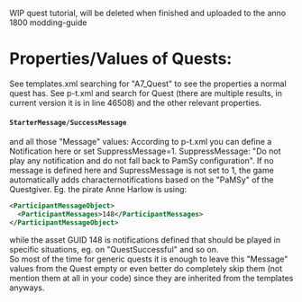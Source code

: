 WIP quest tutorial, will be deleted when finished and uploaded to the anno 1800 modding-guide

# Properties/Values of Quests:
See templates.xml searching for "<Name>A7_Quest" to see the properties a normal quest has. See p-t.xml and search for <Name>Quest</Name> (there are multiple results, in current version it is in line 46508) and the other relevant properties.

#### `StarterMessage/SuccessMessage` 
and all those "Message" values: According to p-t.xml you can define a Notification here or set SuppressMessage=1.
SuppressMessage: "Do not play any notification and do not fall back to PamSy configuration". 
If no message is defined here and SupressMessage is not set to 1, the game automatically adds characternotifications based on the "PaMSy" of the Questgiver.
Eg. the pirate Anne Harlow is using: 
```xml
<ParticipantMessageObject>
  <ParticipantMessages>148</ParticipantMessages>
</ParticipantMessageObject>
```
while the asset GUID 148 is notifications defined that should be played in specific situations, eg. on "QuestSuccessful" and so on.  
So most of the time for generic quests it is enough to leave this "Message" values from the Quest empty or even better do completely skip them (not mention them at all in your code) since they are inherited from the templates anyways.

